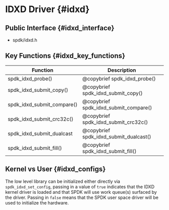 # IDXD Driver {#idxd}

## Public Interface {#idxd_interface}

- spdk/idxd.h

## Key Functions {#idxd_key_functions}

Function                                | Description
--------------------------------------- | -----------
spdk_idxd_probe()                       | @copybrief spdk_idxd_probe()
spdk_idxd_submit_copy()                 | @copybrief spdk_idxd_submit_copy()
spdk_idxd_submit_compare()              | @copybrief spdk_idxd_submit_compare()
spdk_idxd_submit_crc32c()               | @copybrief spdk_idxd_submit_crc32c()
spdk_idxd_submit_dualcast               | @copybrief spdk_idxd_submit_dualcast()
spdk_idxd_submit_fill()                 | @copybrief spdk_idxd_submit_fill()

## Kernel vs User {#idxd_configs}

The low level library can be initialized either directly via `spdk_idxd_set_config`,
passing in a value of `true` indicates that the IDXD kernel driver is loaded and
that SPDK will use work queue(s) surfaced by the driver.  Passing in `false` means
that the SPDK user space driver will be used to initialize the hardware.
